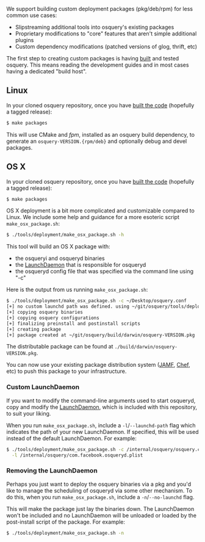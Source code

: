 We support building custom deployment packages (pkg/deb/rpm) for less common use cases:

- Slipstreaming additional tools into osquery's existing packages
- Proprietary modifications to "core" features that aren't simple additional plugins
- Custom dependency modifications (patched versions of glog, thrift, etc)

The first step to creating custom packages is having [built](../development/building) and tested osquery. This means reading the development guides and in most cases having a dedicated "build host".

## Linux

In your cloned osquery repository, once you have [built the code](../development/building) (hopefully a tagged release):

```sh
$ make packages
```

This will use CMake and *fpm*, installed as an osquery build dependency, to generate an `osquery-VERSION.{rpm/deb}` and optionally debug and devel packages.

## OS X

In your cloned osquery repository, once you have [built the code](../development/building) (hopefully a tagged release):

```sh
$ make packages
```

OS X deployment is a bit more complicated and customizable compared to Linux.
We include some help and guidance for a more esoteric script `make_osx_package.sh`:

```sh
$ ./tools/deployment/make_osx_package.sh -h
```

This tool will build an OS X package with:

- the osqueryi and osqueryd binaries
- the [LaunchDaemon](https://github.com/facebook/osquery/blob/master/tools/deployment/com.facebook.osqueryd.plist) that is responsible for osqueryd
- the osqueryd config file that was specified via the command line using "-c"

Here is the output from us running `make_osx_package.sh`:

```sh
$ ./tools/deployment/make_osx_package.sh -c ~/Desktop/osquery.conf
[+] no custom launchd path was defined. using ~/git/osquery/tools/deployment/com.facebook.osqueryd.plist
[+] copying osquery binaries
[+] copying osquery configurations
[+] finalizing preinstall and postinstall scripts
[+] creating package
[+] package created at ~/git/osquery/build/darwin/osquery-VERSION.pkg
```

The distributable package can be found at `./build/darwin/osquery-VERSION.pkg`.

You can now use your existing package distribution system ([JAMF](http://www.jamfsoftware.com/), [Chef](https://www.getchef.com/chef/), etc) to push this package to your infrastructure.

### Custom LaunchDaemon

If you want to modify the command-line arguments used to start osqueryd, copy and modify the [LaunchDaemon](https://github.com/facebook/osquery/blob/master/tools/com.facebook.osqueryd.plist), which is included with this repository, to suit your liking.

When you run `make_osx_package.sh`, include a `-l`/`--launchd-path` flag which indicates the path of your new LaunchDaemon. If specified, this will be used instead of the default LaunchDaemon. For example:

```sh
$ ./tools/deployment/make_osx_package.sh -c /internal/osquery/osquery.conf \
  -l /internal/osquery/com.facebook.osqueryd.plist
```

### Removing the LaunchDaemon

Perhaps you just want to deploy the osquery binaries via a pkg and you'd like to manage the scheduling of osqueryd via some other mechanism. To do this, when you run `make_osx_package.sh`, include a `-n`/`--no-launchd` flag.

This will make the package just lay the binaries down. The LaunchDaemon won't be included and no LaunchDaemon will be unloaded or loaded by the post-install script of the package. For example:

```sh
$ ./tools/deployment/make_osx_package.sh -n
```
